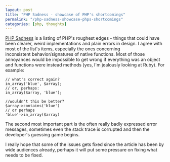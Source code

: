 ```yaml
---
layout: post
title: "PHP Sadness - showcase of PHP's shortcomings"
permalink: "/php-sadness-showcase-phps-shortcomings"
categories: [php, thoughts]
---
```


<a href="http://phpsadness.com/">PHP Sadness</a> is a listing of PHP's roughest edges - things that could have been clearer, weird implementations and plain errors in design. I agree with most of the list's items, especially the ones concerning inconsistent behavior/signatures of native functions. Most of those annoyances would be impossible to get wrong if everything was an object and functions were instead methods (yes, I'm jealously looking at Ruby). For example:

<pre><code lang=""php"">// what's correct again?
in_array('blue', $array);
// or, perhaps:
in_array($array, 'blue');

//wouldn't this be better?
$array->contains('blue')
// or perhaps
'blue'->in_array($array)</code></pre>

The second most important part is the often really badly expressed error messages, sometimes even the stack trace is corrupted and then the developer's guessing game begins.

I really hope that some of the issues gets fixed since the article has been by wide audiences already, perhaps it will put some pressure on fixing what needs to be fixed.
